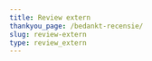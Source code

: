 ```yaml
---
title: Review extern
thankyou_page: /bedankt-recensie/
slug: review-extern
type: review_extern
---
```

